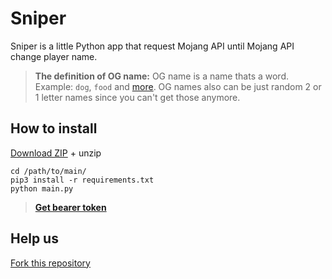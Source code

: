 # Sniper
Sniper is a little Python app that request Mojang API until Mojang API change player name.
> **The definition of OG name:** OG name is a name thats a word. Example: ```dog```, ```food``` and [more](https://github.com/beeteo/ognames/blob/main/og.txt). OG names also can be just random 2 or 1 letter names since you can't get those anymore.

## How to install
[Download ZIP](https://github.com/senina4/Sniper/archive/refs/heads/main.zip) + unzip

```Batch
cd /path/to/main/
pip3 install -r requirements.txt
python main.py
```

> [**Get bearer token**](https://kqzz.github.io/mc-bearer-token/)

## Help us
[Fork this repository](https://github.com/senina4/Sniper/fork)
